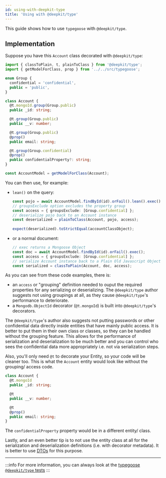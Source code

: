 ```yaml
---
id: using-with-deepkit-type
title: 'Using with @deepkit/type'
---
```


This guide shows how to use `typegoose` with `@deepkit/type`.

## Implementation

Suppose you have this `Account` class decorated with `@deepkit/type`:

```ts
import { classToPlain, t, plainToClass } from '@deepkit/type';
import { getModelForClass, prop } from '../../src/typegoose';

enum Group {
  confidential = 'confidential',
  public = 'public',
}

class Account {
  @t.mongoId.group(Group.public)
  public _id: string;

  @t.group(Group.public)
  public __v: number;

  @t.group(Group.public)
  @prop()
  public email: string;

  @t.group(Group.confidential)
  @prop()
  public confidentialProperty?: string;
}

const AccountModel = getModelForClass(Account);
```

You can then use, for example:

* `lean()` on the query:

  ```ts
  const pojo = await AccountModel.findById(id).orFail().lean().exec();
  // groupsExclude option excludes the property group
  const access = { groupsExclude: [Group.confidential] };
  // deserialize pojo back to an Account instance
  const deserialized = plainToClass(Account, pojo, access);
 
  expect(deserialized).toStrictEqual(accountClassObject);
  ```

* or a normal document:

  ```ts
  // exec returns a Mongoose Object
  const doc = await AccountModel.findById(id).orFail().exec();
  const access = { groupsExclude: [Group.confidential] };
  // serialize Account instance back to a Plain Old Javascript Object
  const serialized = classToPlain(Account, doc, access);
  ```

As you can see from these code examples, there is:

* an `access` or "grouping" definition needed to ouput the required properties for any serializing or deserializing. The `@deepkit/type` author suggests not using groupings at all, as they cause `@deepkit/type`'s performance to deteriorate.
* a `Mongodb.ObjectId` decorator (`@t.mongoId`) is built into `@deepkit/type`'s decorators.

The `@deepkit/type`'s author also suggests not putting passwords or other confidential data directly inside entities that have mainly public access. It is better to put them in their own class or classes, so they can be handled without the grouping feature. This allows for the performance of serialization and deserialization to be much better and you can control who sees the confidential data more appropriately i.e. not via serialization steps.

Also, you'll only need `@t` to decorate your Entity, so your code will be cleaner too. This is what the `Account` entity would look like without the grouping/ access code.

```ts
class Account {
  @t.mongoId
  public _id: string;

  @t
  public __v: number;

  @t
  @prop()
  public email: string;
}
```

The `confidentialProperty` property would be in a different entity/ class.

Lastly, and an even better tip is to not use the entity class at all for the serialization and deserialization definitions (i.e. with decorator metadata). It is better to use [DTOs](https://en.wikipedia.org/wiki/Data_transfer_object) for this purpose.  

---

:::info
For more information, you can always look at the [typegoose `@deepkit/type` tests](https://github.com/typegoose/typegoose/blob/master/test/tests/deepkitType.test.ts)
:::
